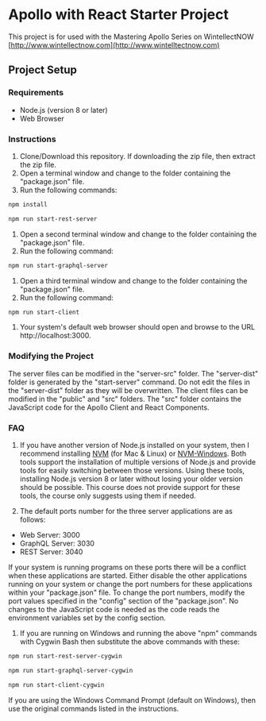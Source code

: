 # Apollo with React Starter Project

This project is for used with the Mastering Apollo Series on WintellectNOW [http://www.wintellectnow.com](http://www.wintelltectnow.com)

## Project Setup

### Requirements

- Node.js (version 8 or later)
- Web Browser

### Instructions

1. Clone/Download this repository. If downloading the zip file, then extract the zip file.
1. Open a terminal window and change to the folder containing the "package.json" file.
1. Run the following commands:

```bash
npm install

npm run start-rest-server
```
1. Open a second terminal window and change to the folder containing the "package.json" file.
1. Run the following command:

```bash
npm run start-graphql-server
```
1. Open a third terminal window and change to the folder containing the "package.json" file.
1. Run the following command:

```bash
npm run start-client
```

1. Your system's default web browser should open and browse to the URL http://localhost:3000.

### Modifying the Project

The server files can be modified in the "server-src" folder. The "server-dist" folder is generated by the "start-server" command. Do not edit the files in the "server-dist" folder as they will be overwritten. The client files can be modified in the "public" and "src" folders. The "src" folder contains the JavaScript code for the Apollo Client and React Components.

### FAQ

1. If you have another version of Node.js installed on your system, then I recommend installing [NVM](https://github.com/creationix/nvm) (for Mac & Linux) or [NVM-Windows](https://github.com/coreybutler/nvm-windows). Both tools support the installation of multiple versions of Node.js and provide tools for easily switching between those versions. Using these tools, installing Node.js version 8 or later without losing your older version should be possible. This course does not provide support for these tools, the course only suggests using them if needed.

1. The default ports number for the three server applications are as follows:

  - Web Server: 3000
  - GraphQL Server: 3030
  - REST Server: 3040

If your system is running programs on these ports there will be a conflict when these applications are started. Either disable the other applications running on your system or change the port numbers for these applications within your "package.json" file. To change the port numbers, modify the port values specified in the "config" section of the "package.json". No changes to the JavaScript code is needed as the code reads the environment variables set by the config section.

1. If you are running on Windows and running the above "npm" commands with Cygwin Bash then substitute the above commands with these:

```bash
npm run start-rest-server-cygwin

npm run start-graphql-server-cygwin

npm run start-client-cygwin
```

If you are using the Windows Command Prompt (default on Windows), then use the original commands listed in the instructions.
